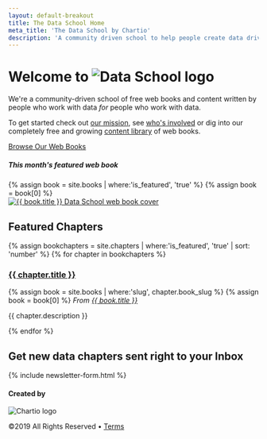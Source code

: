 ```yaml
---
layout: default-breakout
title: The Data School Home
meta_title: 'The Data School by Chartio'
description: 'A community driven school to help people create data driven organizations.'
---
```

<div class="home-hero">
  <div class="container centered">
    <div class="row">
      <div class="col-sm-12 col-md-6 mt-4">
        <h1 class="mega-title">Welcome to <img class="logo" src="/assets/images/chartio-data-school-logo.svg" alt="Data School logo"> </h1>
        <p>We're a community-driven school of free web books and content written by people who work with data <em>for</em> people who work with data.</p>
        <p>To get started check out <a href="/mission/">our mission</a>, see <a href="/people/" class="link-6">who's involved</a> or dig into our completely free and growing <a href="/books/">content library</a> of web books.</p>
        <a href="/books/" class="btn btn-primary mt-3">Browse Our Web Books <i class="fas fa-arrow-right"></i></a>
      </div>
      <div class="col-sm-12 col-md-5 offset-md-1">
        <div class="book-cover">
          <h5 class="mt-3">This month's featured web book</h5>
          {% assign book = site.books | where:'is_featured', 'true' %}
          {% assign book = book[0] %}
          <div class="smallbook">
            <a href="{{ book.url }}" class="hover-link">
              <img class="hover-img" src="{{ book.cover_image }}" alt="{{ book.title }} Data School web book cover" title="Read the {{ book.title }} web book">
            </a>
          </div>
        </div>
      </div>
    </div>
  </div>
</div>
<div class="container">
  <div class="row">
    <div class="col-sm">
      <h2>Featured Chapters</h2>
    </div>
  </div>

  {% assign bookchapters = site.chapters | where:'is_featured', 'true' | sort: 'number' %} <!-- maybe should be sorted by date updated? -->
  {% for chapter in bookchapters %}
    <div class="row mb-4">
      <div class="col-sm-8 chapter-info">
        <a href="{{ chapter.url }}"><h3>{{ chapter.title }} <i class="fas fa-arrow-right"></i></h3></a>
        {% assign book = site.books | where:'slug', chapter.book_slug %}
        {% assign book = book[0] %}
        <em>From <a href="{{ book.url }}">{{ book.title }}</a></em>
        <p>{{ chapter.description }}</p>
      </div>
      <div class="col-sm-4">
        <a href="{{ chapter.url }}" class="chapter-thumbnail-img" style="background-image: url('{{chapter.image}}');"></a>
      </div>
    </div>
  {% endfor %}
  <div class="row">
    <div class="col-sm centered">
      <h2>Get new data chapters sent right to your Inbox</h2>
      {% include newsletter-form.html %}
    </div>
  </div>
</div>
<div class="footer">
  <div class="container">
    <div class="row">
      <div class="col centered">
        <div class="footer-links">
          <h4>Created by</h4>
          <img src="/assets/images/chartio-logo-black-tbg.svg" alt="Chartio logo" class="height-3">
          <p class="small-font">©2019 All Rights Reserved • <a href="https://chartio.com/about/legal/">Terms</a></p>
        </div>
      </div>
    </div>
  </div>
</div>

